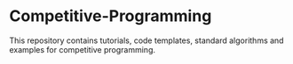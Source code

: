 # Competitive-Programming
This repository contains tutorials, code templates, standard algorithms and examples for competitive programming.
